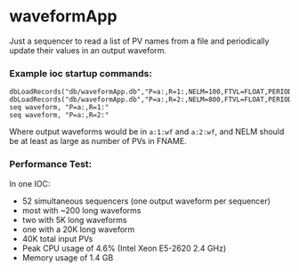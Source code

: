# waveformApp

Just a sequencer to read a list of PV names from a file and
periodically update their values in an output waveform.

### Example ioc startup commands:
```
dbLoadRecords("db/waveformApp.db","P=a:,R=1:,NELM=100,FTVL=FLOAT,PERIOD=5,FNAME=pvList1.txt")
dbLoadRecords("db/waveformApp.db","P=a:,R=2:,NELM=800,FTVL=FLOAT,PERIOD=5,FNAME=pvList2.txt")
seq waveform, "P=a:,R=1:"
seq waveform, "P=a:,R=2:"
```
Where output waveforms would be in `a:1:wf` and `a:2:wf`,
and NELM should be at least as large as number of PVs in FNAME.

### Performance Test:
In one IOC:
* 52 simultaneous sequencers (one output waveform per sequencer)
 * most with ~200 long waveforms
 * two with 5K long waveforms
 * one with a 20K long waveform
 * 40K total input PVs
* Peak CPU usage of 4.6% (Intel Xeon E5-2620 2.4 GHz)
* Memory usage of 1.4 GB

